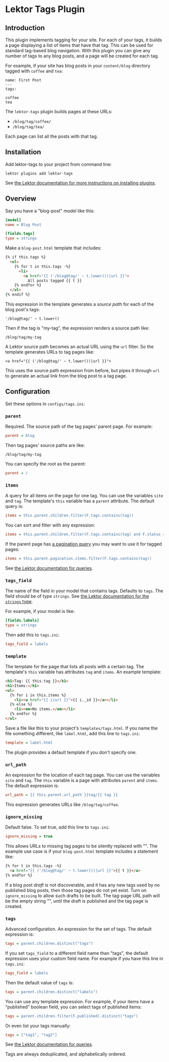 # Lektor Tags Plugin

## Introduction

This plugin implements tagging for your site. For each of your tags, it builds a page displaying a list of items that have that tag. This can be used for standard tag-based blog navigation. With this plugin you can give any number of tags to any blog posts, and a page will be created for each tag.

For example, if your site has blog posts in your `content/blog` directory tagged with `coffee` and `tea`:

```
name: First Post
---
tags:

coffee
tea
```

The `lektor-tags` plugin builds pages at these URLs:

* `/blog/tag/coffee/`
* `/blog/tag/tea/`

Each page can list all the posts with that tag.

## Installation

Add lektor-tags to your project from command line:

```shell
lektor plugins add lektor-tags
```

See [the Lektor documentation for more instructions on installing plugins](https://www.getlektor.com/docs/plugins/).

## Overview

Say you have a "blog-post" model like this:

```ini
[model]
name = Blog Post

[fields.tags]
type = strings
```

Make a `blog-post.html` template that includes:

```html
{% if this.tags %}
  <ul>
    {% for t in this.tags -%}
      <li>
        <a href="{{ ('/blog@tag/' ~ t.lower())|url }}">
          All posts tagged {{ t }}
    {% endfor %}
  </ul>
{% endif %}
```

This expression in the template generates a *source path* for each of the blog post's tags:

```jinja
'/blog@tag/' ~ t.lower()
```

Then if the tag is "my-tag", the expression renders a source path like:

```
/blog/tag/my-tag
```

A Lektor source path becomes an actual URL using the `url` filter. So the template generates URLs to tag pages like:

```
<a href="{{ ('/blog@tag/' ~ t.lower())|url }}">
```

This uses the source path expression from before, but pipes it through `url` to generate an actual link from the blog post to a tag page.

## Configuration

Set these options in `configs/tags.ini`:

### `parent`

Required. The source path of the tag pages' parent page. For example:

```ini
parent = blog
```

Then tag pages' source paths are like:

```
/blog/tag/my-tag
```

You can specify the root as the parent:

```ini
parent = /
```

### `items`

A query for all items on the page for one tag. You can use the variables `site` and `tag`. The template's `this` variable has a `parent` attribute. The default query is:

```ini
items = this.parent.children.filter(F.tags.contains(tag))
```

You can sort and filter with any expression:

```ini
items = this.parent.children.filter(F.tags.contains(tag) and F.status == 'published').order_by('-pub_date')
```

If the parent page has [a pagination query](https://www.getlektor.com/docs/guides/pagination/) you may want to use it for tagged pages:

```ini
items = this.parent.pagination.items.filter(F.tags.contains(tag))
```

See [the Lektor documentation for queries](https://www.getlektor.com/docs/api/db/query/).

### `tags_field`

The name of the field in your model that contains tags. Defaults to `tags`. The field should be of type `strings`. See [the Lektor documentation for the `strings` type](https://www.getlektor.com/docs/api/db/types/strings/).

For example, if your model is like:

```ini
[fields.labels]
type = strings
```

Then add this to `tags.ini`:

```ini
tags_field = labels
```

### `template`

The template for the page that lists all posts with a certain tag. The template's `this` variable has attributes `tag` and `items`. An example template:

```html
<h1>Tag: {{ this.tag }}</h1>
<h1>Items:</h1>
<ul>
  {% for i in this.items %}
    <li><a href="{{ i|url }}">{{ i._id }}</a></li>
  {% else %}
    <li><em>No items.</em></li>
  {% endfor %}
</ul>
```

Save a file like this to your project's `templates/tags.html`. If you name the file something different, like `label.html`, add this line to `tags.ini`:

```ini
template = label.html
```

The plugin provides a default template if you don't specify one.

### `url_path`

An expression for the location of each tag page. You can use the variables `site` and `tag`. The `this` variable is a page with attributes `parent` and `items`. The default expression is:

```ini
url_path = {{ this.parent.url_path }}tag/{{ tag }}
```

This expression generates URLs like `/blog/tag/coffee`.

### `ignore_missing`

Default false. To set true, add this line to `tags.ini`:

```ini
ignore_missing = true
```

This allows URLs to missing tag pages to be silently replaced with "". The example use case is if your `blog-post.html` template includes a statement like:

```html
{% for t in this.tags -%}
  <a href="{{ ('/blog@tag/' ~ t.lower())|url }}">{{ t }}</a>
{% endfor %}
```

If a blog post *draft* is not discoverable, and it has any new tags used by no published blog posts, then those tag pages do not yet exist. Turn on `ignore_missing` to allow such drafts to be built. The tag-page URL path will be the empty string "", until the draft is published and the tag page is created.

### `tags`

Advanced configuration. An expression for the set of tags. The default expression is:

```ini
tags = parent.children.distinct("tags")
```

If you set `tags_field` to a different field name than "tags", the default expression uses your custom field name. For example if you have this line in `tags.ini`:

```ini
tags_field = labels
```

Then the default value of `tags` is:

```ini
tags = parent.children.distinct("labels")
```

You can use any template expression. For example, if your items have a "published" boolean field, you can select tags of published items:

```ini
tags = parent.children.filter(F.published).distinct("tags")
```

Or even list your tags manually:

```ini
tags = ["tag1", "tag2"]
```

See [the Lektor documentation for queries](https://www.getlektor.com/docs/api/db/query/).

Tags are always deduplicated, and alphabetically ordered.
